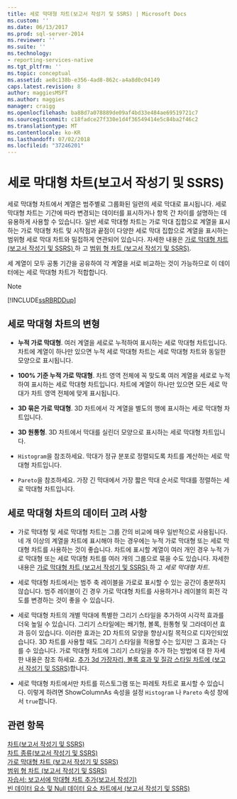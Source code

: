 ```yaml
---
title: 세로 막대형 차트(보고서 작성기 및 SSRS) | Microsoft Docs
ms.custom: ''
ms.date: 06/13/2017
ms.prod: sql-server-2014
ms.reviewer: ''
ms.suite: ''
ms.technology:
- reporting-services-native
ms.tgt_pltfrm: ''
ms.topic: conceptual
ms.assetid: ae8c138b-e356-4ad8-862c-a4a8d0c04149
caps.latest.revision: 8
author: maggiesMSFT
ms.author: maggies
manager: craigg
ms.openlocfilehash: ba88d7a078889de09af4bd33e484ae69519721c7
ms.sourcegitcommit: c18fadce27f330e1d4f36549414e5c84ba2f46c2
ms.translationtype: MT
ms.contentlocale: ko-KR
ms.lasthandoff: 07/02/2018
ms.locfileid: "37246201"
---
```

# <a name="column-charts-report-builder-and-ssrs"></a>세로 막대형 차트(보고서 작성기 및 SSRS)
  세로 막대형 차트에서 계열은 범주별로 그룹화된 일련의 세로 막대로 표시됩니다. 세로 막대형 차트는 기간에 따라 변경되는 데이터를 표시하거나 항목 간 차이를 설명하는 데 유용하게 사용할 수 있습니다. 일반 세로 막대형 차트는 가로 막대 집합으로 계열을 표시하는 가로 막대형 차트 및 시작점과 끝점이 다양한 세로 막대 집합으로 계열을 표시하는 범위형 세로 막대 차트와 밀접하게 연관되어 있습니다. 자세한 내용은 [가로 막대형 차트 &#40;보고서 작성기 및 SSRS&#41; ](charts-report-builder-and-ssrs.md) 하 고 [범위 형 차트 &#40;보고서 작성기 및 SSRS&#41;](range-charts-report-builder-and-ssrs.md).  
  
 세 계열이 모두 공통 기간을 공유하여 각 계열을 서로 비교하는 것이 가능하므로 이 데이터에는 세로 막대형 차트가 적합합니다.  
  
> [!NOTE]  
>  [!INCLUDE[ssRBRDDup](../../includes/ssrbrddup-md.md)]  
  
## <a name="variations-of-a-column-chart"></a>세로 막대형 차트의 변형  
  
-   **누적 가로 막대형**. 여러 계열을 세로로 누적하여 표시하는 세로 막대형 차트입니다. 차트에 계열이 하나만 있으면 누적 세로 막대형 차트는 세로 막대형 차트와 동일한 모양으로 표시됩니다.  
  
-   **100% 기준 누적 가로 막대형**. 차트 영역 전체에 꼭 맞도록 여러 계열을 세로로 누적하여 표시하는 세로 막대형 차트입니다. 차트에 계열이 하나만 있으면 모든 세로 막대가 차트 영역 전체에 맞게 표시됩니다.  
  
-   **3D 묶은 가로 막대형**. 3D 차트에서 각 계열을 별도의 행에 표시하는 세로 막대형 차트입니다.  
  
-   **3D 원통형**. 3D 차트에서 막대를 실린더 모양으로 표시하는 세로 막대형 차트입니다.  
  
-   `Histogram`을 참조하세요. 막대가 정규 분포로 정렬되도록 차트를 계산하는 세로 막대형 차트입니다.  
  
-   `Pareto`을 참조하세요. 가장 긴 막대에서 가장 짧은 막대 순서로 막대를 정렬하는 세로 막대형 차트입니다.  
  
## <a name="data-considerations-for-a-column-chart"></a>세로 막대형 차트의 데이터 고려 사항  
  
-   가로 막대형 및 세로 막대형 차트는 그룹 간의 비교에 매우 일반적으로 사용됩니다. 네 개 이상의 계열을 차트에 표시해야 하는 경우에는 누적 가로 막대형 또는 세로 막대형 차트를 사용하는 것이 좋습니다. 차트에 표시할 계열이 여러 개인 경우 누적 가로 막대형 또는 세로 막대형 차트를 여러 개의 그룹으로 묶을 수도 있습니다. 자세한 내용은 [가로 막대형 차트 &#40;보고서 작성기 및 SSRS&#41; ](charts-report-builder-and-ssrs.md) 하 고 *세로 막대형 차트*.  
  
-   세로 막대형 차트에서는 범주 축 레이블을 가로로 표시할 수 있는 공간이 충분하지 않습니다. 범주 레이블이 긴 경우 가로 막대형 차트를 사용하거나 레이블의 회전 각도를 변경하는 것이 좋을 수 있습니다.  
  
-   세로 막대형 차트의 개별 막대에 특별한 그리기 스타일을 추가하여 시각적 효과를 더욱 높일 수 있습니다. 그리기 스타일에는 쐐기형, 볼록, 원통형 및 그라데이션 효과 등이 있습니다. 이러한 효과는 2D 차트의 모양을 향상시킬 목적으로 디자인되었습니다. 3D 차트를 사용할 때도 그리기 스타일을 적용할 수는 있지만 그 효과는 다를 수 있습니다. 가로 막대형 차트에 그리기 스타일을 추가 하는 방법에 대 한 자세한 내용은 참조 하세요. [추가 3d 가장자리, 볼록 효과 및 질감 스타일 차트에 &#40;보고서 작성기 및 SSRS&#41;](chart-effects-add-bevel-emboss-or-texture-report-builder.md)합니다.  
  
-   세로 막대형 차트에서만 차트를 히스토그램 또는 파레토 차트로 표시할 수 있습니다. 이렇게 하려면 ShowColumnAs 속성을 설정 `Histogram` 나 `Pareto` 속성 창에서 `true`합니다.  
  
## <a name="see-also"></a>관련 항목  
 [차트&#40;보고서 작성기 및 SSRS&#41;](charts-report-builder-and-ssrs.md)   
 [차트 종류&#40;보고서 작성기 및 SSRS&#41;](chart-types-report-builder-and-ssrs.md)   
 [가로 막대형 차트 &#40;보고서 작성기 및 SSRS&#41;](charts-report-builder-and-ssrs.md)   
 [범위 형 차트 &#40;보고서 작성기 및 SSRS&#41;](range-charts-report-builder-and-ssrs.md)   
 [자습서: 보고서에 막대형 차트 추가&#40;보고서 작성기&#41;](../tutorial-add-a-bar-chart-to-your-report-report-builder.md)   
 [빈 데이터 요소 및 Null 데이터 요소 차트에서 &#40;보고서 작성기 및 SSRS&#41;](empty-and-null-data-points-in-charts-report-builder-and-ssrs.md)  
  
  
